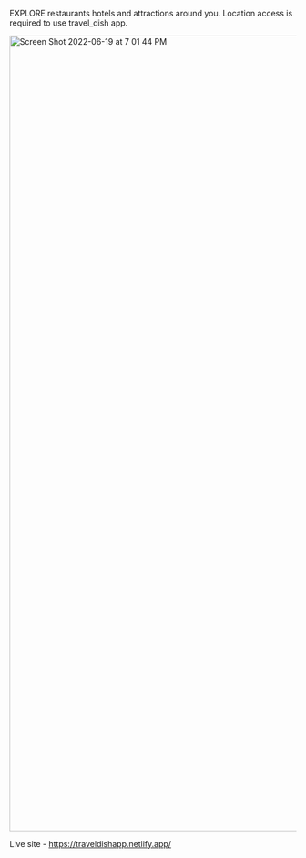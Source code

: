 EXPLORE restaurants hotels and attractions around you. Location access is required to use travel_dish app.

<img width="1396" alt="Screen Shot 2022-06-19 at 7 01 44 PM" src="https://user-images.githubusercontent.com/101814485/174505325-7b8e5323-a49f-4cd4-8ee7-6ec9e83de65e.png">

Live site - https://traveldishapp.netlify.app/
